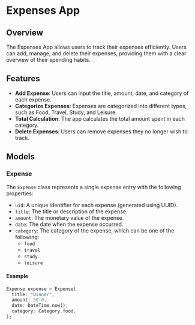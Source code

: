 # Expenses App

## Overview
The Expenses App allows users to track their expenses efficiently. Users can add, manage, and delete their expenses, providing them with a clear overview of their spending habits.

## Features
- **Add Expense**: Users can input the title, amount, date, and category of each expense.
- **Categorize Expenses**: Expenses are categorized into different types, such as Food, Travel, Study, and Leisure.
- **Total Calculation**: The app calculates the total amount spent in each category.
- **Delete Expenses**: Users can remove expenses they no longer wish to track.

## Models

### Expense
The `Expense` class represents a single expense entry with the following properties:
- `uid`: A unique identifier for each expense (generated using UUID).
- `title`: The title or description of the expense.
- `amount`: The monetary value of the expense.
- `date`: The date when the expense occurred.
- `category`: The category of the expense, which can be one of the following:
  - `food`
  - `travel`
  - `study`
  - `leisure`

#### Example
```dart
Expense expense = Expense(
  title: "Dinner",
  amount: 50.0,
  date: DateTime.now(),
  category: Category.food,
);
